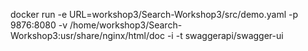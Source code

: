 docker run -e URL=workshop3/Search-Workshop3/src/demo.yaml -p 9876:8080 -v /home/workshop3/Search-Workshop3:usr/share/nginx/html/doc -i -t swaggerapi/swagger-ui
